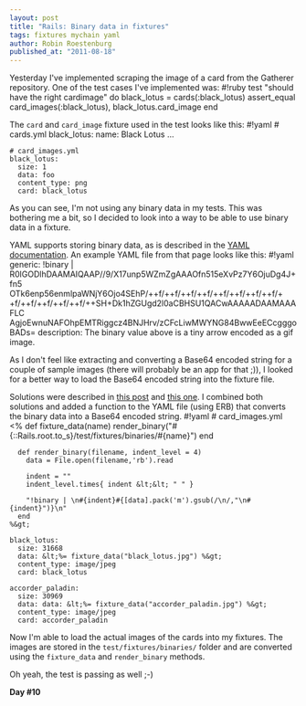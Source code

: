```yaml
---
layout: post
title: "Rails: Binary data in fixtures"
tags: fixtures mychain yaml
author: Robin Roestenburg
published_at: "2011-08-18"
---
```

Yesterday I've implemented scraping the image of a card from the Gatherer repository. One of the test cases I've implemented was:
    #!ruby
    test "should have the right cardimage" do
      black_lotus = cards(:black_lotus)
      assert_equal card_images(:black_lotus), black_lotus.card_image
    end

The `card` and `card_image` fixture used in the test looks like this:
    #!yaml
    # cards.yml
    black_lotus:
      name: Black Lotus
      ...

    # card_images.yml
    black_lotus:
      size: 1
      data: foo
      content_type: png
      card: black_lotus

As you can see, I'm not using any binary data in my tests. This was bothering me a bit, so I decided to look into a way to be able to use binary data in a fixture.

YAML supports storing binary data, as is described in the [YAML documentation](http://yaml.org/type/binary.html). An example YAML file from that page looks like this:
    #!yaml
    generic: !binary |
      R0lGODlhDAAMAIQAAP//9/X17unp5WZmZgAAAOfn515eXvPz7Y6OjuDg4J+fn5
      OTk6enp56enmlpaWNjY6Ojo4SEhP/++f/++f/++f/++f/++f/++f/++f/++f/+
      +f/++f/++f/++f/++f/++SH+Dk1hZGUgd2l0aCBHSU1QACwAAAAADAAMAAAFLC
      AgjoEwnuNAFOhpEMTRiggcz4BNJHrv/zCFcLiwMWYNG84BwwEeECcgggoBADs=
    description:
      The binary value above is a tiny arrow encoded as a gif image.

As I don't feel like extracting and converting a Base64 encoded string for a couple of sample images (there will probably be an app for that ;)), I looked for a better way to load the Base64 encoded string into the fixture file.

Solutions were described in [this post](http://techpolesen.blogspot.com/2007/04/rails-fixture-tips.html) and [this one](http://moiristo.wordpress.com/2008/11/01/snippet-binary-to-yaml/). I combined both solutions and added a function to the YAML file (using ERB) that converts the binary data into a Base64 encoded string.
    #!yaml
    # card_images.yml
    &lt;%
      def fixture_data(name)
        render_binary("#{::Rails.root.to_s}/test/fixtures/binaries/#{name}")
      end

      def render_binary(filename, indent_level = 4)
        data = File.open(filename,'rb').read

        indent = ""
        indent_level.times{ indent &lt;&lt; " " }

        "!binary | \n#{indent}#{[data].pack('m').gsub(/\n/,"\n#{indent}")}\n"
      end
    %&gt;

    black_lotus:
      size: 31668
      data: &lt;%= fixture_data("black_lotus.jpg") %&gt;
      content_type: image/jpeg
      card: black_lotus

    accorder_paladin:
      size: 30969
      data: data: &lt;%= fixture_data("accorder_paladin.jpg") %&gt;
      content_type: image/jpeg
      card: accorder_paladin

Now I'm able to load the actual images of the cards into my fixtures. The images are stored in the `test/fixtures/binaries/` folder and are converted using the `fixture_data` and `render_binary` methods.

Oh yeah, the test is passing as well ;-)

**Day #10**
